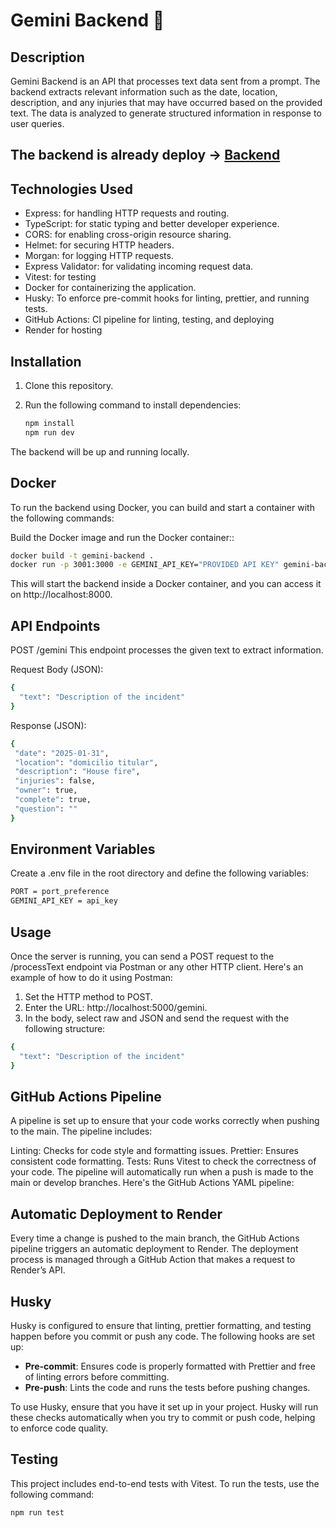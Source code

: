 # Gemini Backend 🔹

## Description
Gemini Backend is an API that processes text data sent from a prompt. The backend extracts relevant information such as the date, location, description, and any injuries that may have occurred based on the provided text. The data is analyzed to generate structured information in response to user queries.

## The backend is already deploy -> [Backend](https://backend-gemini-6vp6.onrender.com)

## Technologies Used
- Express: for handling HTTP requests and routing.
- TypeScript: for static typing and better developer experience.
- CORS: for enabling cross-origin resource sharing.
- Helmet: for securing HTTP headers.
- Morgan: for logging HTTP requests.
- Express Validator: for validating incoming request data.
- Vitest: for testing
- Docker for containerizing the application.
- Husky: To enforce pre-commit hooks for linting, prettier, and running tests.
- GitHub Actions: CI pipeline for linting, testing, and deploying
- Render for hosting

## Installation

1. Clone this repository.
2. Run the following command to install dependencies:

   ```bash
   npm install
   npm run dev
    ```
The backend will be up and running locally.

## Docker
To run the backend using Docker, you can build and start a container with the following commands:

Build the Docker image and run the Docker container::
   ```bash
   docker build -t gemini-backend .
   docker run -p 3001:3000 -e GEMINI_API_KEY="PROVIDED API KEY" gemini-backend
   ```
This will start the backend inside a Docker container, and you can access it on http://localhost:8000.

## API Endpoints

POST /gemini
This endpoint processes the given text to extract information.

Request Body (JSON):
```bash
{
  "text": "Description of the incident"
}

```
Response (JSON):
```bash
{
 "date": "2025-01-31",
 "location": "domicilio titular",
 "description": "House fire",
 "injuries": false,
 "owner": true,
 "complete": true,
 "question": ""
}

```

## Environment Variables
Create a .env file in the root directory and define the following variables:

```bash
PORT = port_preference
GEMINI_API_KEY = api_key 
```

## Usage
Once the server is running, you can send a POST request to the /processText endpoint via Postman or any other HTTP client. Here's an example of how to do it using Postman:

1.  Set the HTTP method to POST.
2.  Enter the URL: http://localhost:5000/gemini.
3.  In the body, select raw and JSON and send the request with the following structure:
   
```bash
{
  "text": "Description of the incident"
}
```

## GitHub Actions Pipeline
A pipeline is set up to ensure that your code works correctly when pushing to the main. The pipeline includes:

Linting: Checks for code style and formatting issues.
Prettier: Ensures consistent code formatting.
Tests: Runs Vitest to check the correctness of your code.
The pipeline will automatically run when a push is made to the main or develop branches. Here's the GitHub Actions YAML pipeline:

## Automatic Deployment to Render
Every time a change is pushed to the main branch, the GitHub Actions pipeline triggers an automatic deployment to Render. The deployment process is managed through a GitHub Action that makes a request to Render’s API.

## Husky 
Husky is configured to ensure that linting, prettier formatting, and testing happen before you commit or push any code. The following hooks are set up:

- **Pre-commit**: Ensures code is properly formatted with Prettier and free of linting errors before committing.
- **Pre-push**: Lints the code and runs the tests before pushing changes.

To use Husky, ensure that you have it set up in your project. Husky will run these checks automatically when you try to commit or push code, helping to enforce code quality.

## Testing
This project includes end-to-end tests with Vitest. To run the tests, use the following command:

```bash
npm run test
```




